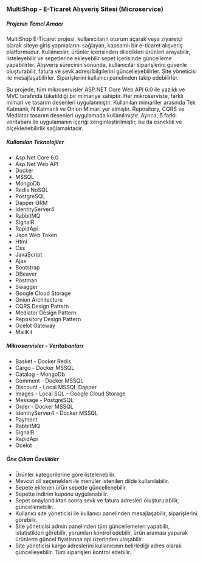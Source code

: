 <h3>MultiShop - E-Ticaret Alışveriş Sitesi (Microservice)</h3>
<h5>Projenin Temel Amacı</h5>
<p>MultiShop E-Ticaret projesi, kullanıcıların oturum açarak veya ziyaretçi olarak siteye giriş yapmalarını sağlayan, kapsamlı bir e-ticaret alışveriş platformudur. Kullanıcılar, ürünler içerisinden diledikleri ürünleri arayabilir, listeleyebilir ve sepetlerine ekleyebilir sepet içerisinde güncelleme yapabilirler. Alışveriş sürecinin sonunda, kullanıcılar siparişlerini güvenle oluşturabilir, fatura ve sevk adresi bilgilerini güncelleyebilirler. Site yöneticisi ile mesajlaşabilirler. Siparişlerini kullanıcı panelinden takip edebilirler.</p>
<p>
    Bu projede, tüm mikroservisler ASP.NET Core Web API 6.0 ile yazıldı ve MVC tarafında tüketildiği bir mimariye sahiptir. Her mikroserviste, farklı mimari ve tasarım desenleri uygulanmıştır. Kullanılan mimariler arasında Tek Katmanlı, N Katmanlı ve Onion Mimari yer almıştır. Repository, CQRS ve Mediator tasarım desenleri uygulamada kullanılmıştır. Ayrıca, 5 farklı veritabanı ile uygulamanın içeriği zenginleştirilmiştir, bu da esneklik ve ölçeklenebilirlik sağlamaktadır.
</p> 
<h5>Kullanılan Teknolojiler</h5>
<ul>
    <li>Asp.Net Core 6.0</li>
    <li>Asp.Net Web API</li>
    <li>Docker</li>
    <li>MSSQL</li>
    <li>MongoDb</li>
    <li>Redis NoSQL</li>
    <li>PostgreSQL</li>
    <li>Dapper ORM</li>
    <li>IdentityServer4</li>
    <li>RabbitMQ</li>
    <li>SignalR</li>
    <li>RapidApi</li>
    <li>Json Web Token</li>
    <li>Html</li>
    <li>Css</li>
    <li>JavaScript</li>
    <li>Ajax</li>
    <li>Bootstrap</li>
    <li>DBeaver</li>
    <li>Postman</li>
    <li>Swagger</li>
    <li>Google Cloud Storage</li>
    <li>Onion Architecture</li>
    <li>CQRS Design Pattern</li>
    <li>Mediator Design Pattern</li>
    <li>Repository Design Pattern</li>
    <li>Ocelot Gateway</li>
    <li>MailKit</li>
</ul>
<h5>Mikroservisler - Veritabanları</h5>
<ul>
    <li>Basket - Docker Redis</li>
    <li>Cargo - Docker MSSQL</li>
    <li>Catalog - MongoDb</li>
    <li>Comment - Docker MSSQL</li>
    <li>Discount - Local MSSQL Dapper</li>
    <li>Images - Local SQL - Google Cloud Storage</li>
    <li>Message - PostgreSQL</li>
    <li>Order - Docker MSSQL</li>
    <li>IdentityServer4 - Docker MSSQL</li>
    <li>Payment</li>
    <li>RabbitMQ</li>
    <li>SignalR</li>
    <li>RapidApi</li>
    <li>Ocelot</li>
</ul>
<h5>Öne Çıkan Özellikler</h5>
<ul>
    <li>Ürünler kategorilerine göre listelenebilir.</li>
    <li>Mevcut dil seçenekleri ile menüler istenilen dilde kullanılabilir.</li>
    <li>Sepete eklenen ürün sepette güncellenebilir.</li>
    <li>Sepette indirim kuponu uygulanabilir.</li>
    <li>Sepet onaylandıktan sonra sevk ve fatura adresleri oluşturulabilir, güncellenebilir.</li>
    <li>Kullanıcı site yöneticisi ile kullanıcı panelinden mesajlaşabilir, siparişlerini görebilir.</li>
    <li>Site yöneticisi admin panelinden tüm güncellemeleri yapabilir, istatistikleri görebilir, yorumları kontrol edebilir, ürün araması yaparak ürünlerin güncel fiyatlarına api üzerinden ulaşabilir.</li>
    <li>Site yöneticisi kargo adreslerini kullanıcının belirlediği adres olarak güncelleyebilir. Tüm siparişleri kontrol edebilir.</li>            
</ul>
